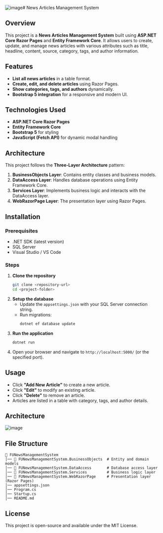 ![image](https://github.com/user-attachments/assets/fe8d1f80-504c-46b2-bbdd-9affcc7e13c9)# News Articles Management System

## Overview

This project is a **News Articles Management System** built using **ASP.NET Core Razor Pages** and **Entity Framework Core**. It allows users to create, update, and manage news articles with various attributes such as title, headline, content, source, category, tags, and author information.

## Features

- **List all news articles** in a table format.
- **Create, edit, and delete articles** using Razor Pages.
- **Show categories, tags, and authors** dynamically.
- **Bootstrap 5 integration** for a responsive and modern UI.

## Technologies Used

- **ASP.NET Core Razor Pages**
- **Entity Framework Core**
- **Bootstrap 5** for styling
- **JavaScript (Fetch API)** for dynamic modal handling

## Architecture

This project follows the **Three-Layer Architecture** pattern:

1. **BusinessObjects Layer**: Contains entity classes and business models.
2. **DataAccess Layer**: Handles database operations using Entity Framework Core.
3. **Services Layer**: Implements business logic and interacts with the DataAccess layer.
4. **WebRazorPage Layer**: The presentation layer using Razor Pages.

## Installation

### Prerequisites

- .NET SDK (latest version)
- SQL Server
- Visual Studio / VS Code

### Steps

1. **Clone the repository**
   ```sh
   git clone <repository-url>
   cd <project-folder>
   ```
2. **Setup the database**
   - Update the `appsettings.json` with your SQL Server connection string.
   - Run migrations:
     ```sh
     dotnet ef database update
     ```
3. **Run the application**
   ```sh
   dotnet run
   ```
4. Open your browser and navigate to `http://localhost:5000/` (or the specified port).

## Usage

- Click **"Add New Article"** to create a new article.
- Click **"Edit"** to modify an existing article.
- Click **"Delete"** to remove an article.
- Articles are listed in a table with category, tags, and author details.
## Architecture
![image](https://github.com/user-attachments/assets/a3b62f0b-8f98-4c57-b7be-f0f3e29795bf)




## File Structure

```
📁 FUNewsManagementSystem
│── 📂 FUNewsManagementSystem.BusinessObjects  # Entity and domain models
│── 📂 FUNewsManagementSystem.DataAccess       # Database access layer
│── 📂 FUNewsManagementSystem.Services         # Business logic layer
│── 📂 FUNewsManagementSystem.WebRazorPage     # Presentation layer (Razor Pages)
│── appsettings.json
│── Program.cs
│── Startup.cs
│── README.md
```

## License

This project is open-source and available under the MIT License.

